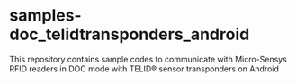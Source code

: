# samples-doc_telidtransponders_android
This repository contains sample codes to communicate with Micro-Sensys RFID readers in DOC mode with TELID® sensor transponders on Android
